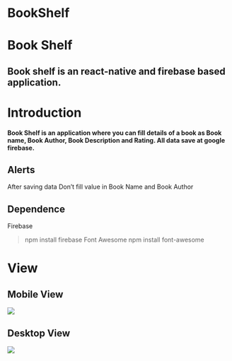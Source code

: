 # BookShelf
# Book Shelf
## Book shelf is an react-native and firebase based application.

# Introduction
#### Book Shelf is an application where you can fill details of a book as Book name, Book Author, Book Description and Rating. All data save at google firebase.

## Alerts
After saving data
Don’t fill value in Book Name and Book Author

## Dependence
Firebase
> npm install firebase
Font Awesome
> npm install font-awesome

# View
## Mobile View
<img src="images/MobileView.gif">

## Desktop View
<img src="images/DesktopView.gif">


